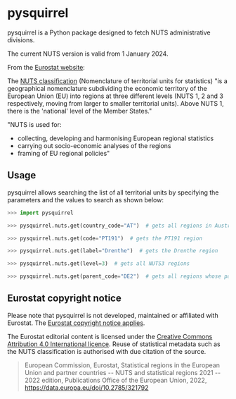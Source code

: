 # pysquirrel

pysquirrel is a Python package designed to fetch NUTS administrative
divisions.

The current NUTS version is valid from 1 January 2024.

From the [Eurostat
website](https://ec.europa.eu/eurostat/web/nuts/overview):

The [NUTS
classification](https://ec.europa.eu/eurostat/statistics-explained/index.php?title=Glossary:Nomenclature_of_territorial_units_for_statistics_(NUTS))
(Nomenclature of territorial units for statistics) "is a geographical nomenclature subdividing the economic territory of the European Union (EU) into regions at three different levels (NUTS 1, 2 and 3 respectively, moving from larger to smaller territorial units). Above NUTS 1, there is the 'national' level of the Member States."

"NUTS is used for:

- collecting, developing and harmonising European regional statistics
- carrying out socio-economic analyses of the regions
- framing of EU regional policies"

## Usage

pysquirrel allows searching the list of all territorial units by specifying the 
parameters and the values to search as shown below:

```python
>>> import pysquirrel

>>> pysquirrel.nuts.get(country_code="AT")  # gets all regions in Austria

>>> pysquirrel.nuts.get(code="PT191")  # gets the PT191 region

>>> pysquirrel.nuts.get(label="Drenthe")  # gets the Drenthe region

>>> pysquirrel.nuts.get(level=3)  # gets all NUTS3 regions

>>> pysquirrel.nuts.get(parent_code="DE2")  # gets all regions whose parent region is DE2
```

## Eurostat copyright notice

Please note that pysquirrel is not developed, maintained or affiliated
with Eurostat. The [Eurostat copyright notice
applies](https://ec.europa.eu/eurostat/web/main/help/copyright-notice).

The Eurostat editorial content is licensed under the [Creative Commons
Attribution 4.0 International licence](https://creativecommons.org/licenses/by/4.0/). Reuse
of statistical metadata such as the NUTS classification is authorised
with due citation of the source.

> European Commission, Eurostat, Statistical regions in the European
> Union and partner countries -- NUTS and statistical regions 2021 --
> 2022 edition, Publications Office of the European Union, 2022,
> https://data.europa.eu/doi/10.2785/321792
